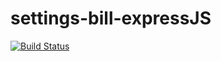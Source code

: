 # settings-bill-expressJS
[![Build Status](https://travis-ci.org/Mzwa1080/settings-bill-expressJS.svg?branch=master)](https://travis-ci.org/Mzwa1080/settings-bill-expressJS)
